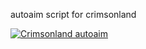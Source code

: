 autoaim script for crimsonland

[![Crimsonland autoaim](https://img.youtube.com/vi/HIPXs-1xEUE/0.jpg)](https://www.youtube.com/watch?v=HIPXs-1xEUE)
